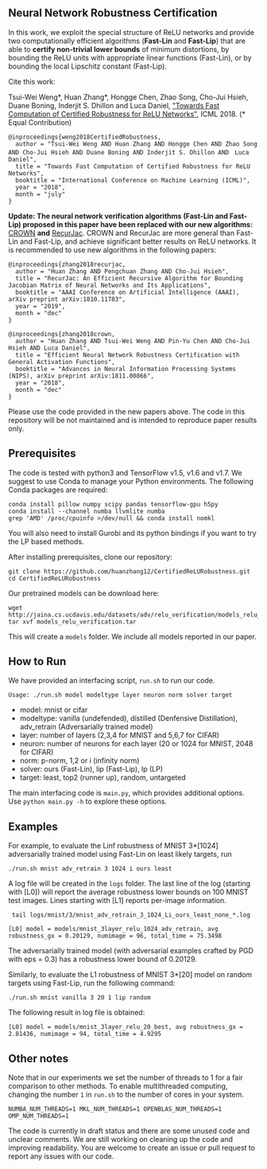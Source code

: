 Neural Network Robustness Certification
-----------------------

In this work, we exploit the special structure of ReLU networks and provide two computationally efficient algorithms (**Fast-Lin** and **Fast-Lip**) that are able to **certify non-trivial lower bounds** of minimum distortions, by bounding the ReLU units with appropriate linear functions (Fast-Lin), or by bounding the local Lipschitz constant (Fast-Lip).

Cite this work:

Tsui-Wei Weng\*, Huan Zhang\*, Hongge Chen, Zhao Song, Cho-Jui Hsieh, Duane Boning, Inderjit S. Dhillon and Luca Daniel, ["Towards Fast Computation of Certified Robustness
for ReLU Networks"](https://arxiv.org/abs/1804.09699), ICML 2018. (\* Equal Contribution)

```
@inproceedings{weng2018CertifiedRobustness,
  author = "Tsui-Wei Weng AND Huan Zhang AND Hongge Chen AND Zhao Song AND Cho-Jui Hsieh AND Duane Boning AND Inderjit S. Dhillon AND　Luca Daniel",
  title = "Towards Fast Computation of Certified Robustness for ReLU Networks",
  booktitle = "International Conference on Machine Learning (ICML)",
  year = "2018",
  month = "july"
}
```

**Update: The neural network verification algorithms (Fast-Lin and Fast-Lip)
proposed in this paper have been replaced with our new algorithms:** [CROWN](https://arxiv.org/pdf/1811.00866.pdf)
**and** [RecurJac](https://arxiv.org/pdf/1810.11783.pdf).  CROWN and RecurJac are more general than Fast-Lin and
Fast-Lip, and achieve significant better results on ReLU networks. It is
recommended to use new algorithms in the following papers:


```
@inproceedings{zhang2018recurjac,
  author = "Huan Zhang AND Pengchuan Zhang AND Cho-Jui Hsieh",
  title = "RecurJac: An Efficient Recursive Algorithm for Bounding Jacobian Matrix of Neural Networks and Its Applications",
  booktitle = "AAAI Conference on Artificial Intelligence (AAAI), arXiv preprint arXiv:1810.11783",
  year = "2019",
  month = "dec"
}
```

```
@inproceedings{zhang2018crown,
  author = "Huan Zhang AND Tsui-Wei Weng AND Pin-Yu Chen AND Cho-Jui Hsieh AND Luca Daniel",
  title = "Efficient Neural Network Robustness Certification with General Activation Functions",
  booktitle = "Advances in Neural Information Processing Systems (NIPS), arXiv preprint arXiv:1811.00866",
  year = "2018",
  month = "dec"
}
```

Please use the code provided in the new papers above. The code in this repository will be not maintained and is intended to reproduce paper results only. 

Prerequisites
-----------------------

The code is tested with python3 and TensorFlow v1.5, v1.6 and v1.7. We suggest to use Conda to manage your Python environments.
The following Conda packages are required:

```
conda install pillow numpy scipy pandas tensorflow-gpu h5py
conda install --channel numba llvmlite numba
grep 'AMD' /proc/cpuinfo >/dev/null && conda install nomkl
```

You will also need to install Gurobi and its python bindings if you want to try the LP based methods. 

After installing prerequisites, clone our repository:

```
git clone https://github.com/huanzhang12/CertifiedReLURobustness.git
cd CertifiedReLURobustness
```

Our pretrained models can be download here:

```
wget http://jaina.cs.ucdavis.edu/datasets/adv/relu_verification/models_relu_verification.tar
tar xvf models_relu_verification.tar
```

This will create a `models` folder. We include all models reported in our paper.

How to Run
--------------------

We have provided an interfacing script, `run.sh` to run our code.

```
Usage: ./run.sh model modeltype layer neuron norm solver target
```

* model: mnist or cifar
* modeltype: vanilla (undefended), distilled (Denfensive Distillation), adv\_retrain (Adversarially trained model)
* layer: number of layers (2,3,4 for MNIST and 5,6,7 for CIFAR)
* neuron: number of neurons for each layer (20 or 1024 for MNIST, 2048 for CIFAR)
* norm: p-norm, 1,2 or i (infinity norm)
* solver: ours (Fast-Lin), lip (Fast-Lip), lp (LP)
* target: least, top2 (runner up), random, untargeted

The main interfacing code is `main.py`, which provides additional options. Use `python main.py -h` to explore these options.

Examples
----------------

For example, to evaluate the Linf robustness of MNIST 3\*[1024] adversarially trained model using Fast-Lin on least likely targets, run

```
./run.sh mnist adv_retrain 3 1024 i ours least
```

A log file will be created in the `logs` folder. The last line of the log (starting with [L0]) will report the average
robustness lower bounds on 100 MNIST test images. Lines starting with [L1] reports per-image information.

```
 tail logs/mnist/3/mnist_adv_retrain_3_1024_Li_ours_least_none_*.log
```

```
[L0] model = models/mnist_3layer_relu_1024_adv_retrain, avg robustness_gx = 0.20129, numimage = 96, total_time = 75.3498
```

The adversarially trained model (with adversarial examples crafted by PGD with eps = 0.3) has a robustness lower bound of 0.20129.

Similarly, to evaluate the L1 robustness of MNIST 3\*[20] model on random targets using Fast-Lip, run the following command:

```
./run.sh mnist vanilla 3 20 1 lip random
```

The following result in log file is obtained:

```
[L0] model = models/mnist_3layer_relu_20_best, avg robustness_gx = 2.81436, numimage = 94, total_time = 4.9295
```


Other notes
-------------------

Note that in our experiments we set the number of threads to 1 for a fair comparison to other methods.
To enable multithreaded computing, changing the number `1` in `run.sh` to the number of cores in your system.

```
NUMBA_NUM_THREADS=1 MKL_NUM_THREADS=1 OPENBLAS_NUM_THREADS=1 OMP_NUM_THREADS=1
```

The code is currently in draft status and there are some unused code and
unclear comments. We are still working on cleaning up the code and improving readability.
You are welcome to create an issue or pull request to report any issues with our code.

